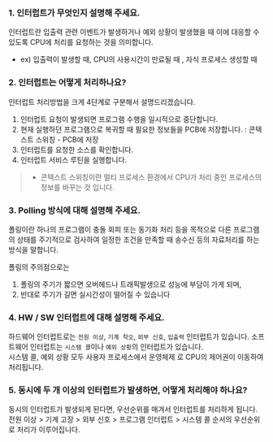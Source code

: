 ### 1. 인터럽트가 무엇인지 설명해 주세요.

인터럽트란 입출력 관련 이벤트가 발생하거나 예외 상황이 발생했을 때 이에 대응할 수 있도록 CPU에 처리를 요청하는 것을 의미합니다.

- ex) 입출력이 발생할 때, CPU의 사용시간이 만료될 때 , 자식 프로세스 생성할 때

### 2. 인터럽트는 어떻게 처리하나요?

인터럽트 처리방법을 크게 4단계로 구분해서 설명드리겠습니다.

1. 인터럽트 요청이 발생되면 프로그램 수행을 일시적으로 중단합니다.
2. 현재 실행하던 프로그램으로 복귀할 때 필요한 정보들을 PCB에 저장합니다. : 콘텍스트 스위칭 - PCB에 저장
3. 인터럽트를 요청한 소스를 확인합니다.
4. 인터럽트 서비스 루틴을 실행합니다.

> - 콘텍스트 스위칭이란 멀티 프로세스 환경에서 CPU가 처리 중인 프로세스의 정보를 바꾸는 것 입니다.

### 3. Polling 방식에 대해 설명해 주세요.

폴링이란 하나의 프로그램이 충돌 회피 또는 동기화 처리 등을 목적으로 다른 프로그램의 상태를 주기적으로 검사하여
일정한 조건을 만족할 때 송수신 등의 자료처리를 하는 방식을 말합니다.

폴링의 주의점으로는
1. 폴링의 주기가 짧으면 오버헤드나 트래픽발생으로 성능에 부담이 가게 되며, 
2. 반대로 주기가 길면 실시간성이 떨어질 수 있습니다


### 4. HW / SW 인터럽트에 대해 설명해 주세요.

하드웨어 인터럽트로는 `전원 이상`, `기계 착오`, `외부 신호`, `입출력` 인터럽트가 있습니다. 
소프트웨어 인터럽트는 `시스템 콜`이나 `예외 상황`의 인터럽트가 있습니다.  
시스템 콜, 예외 상황 모두 사용자 프로세스에서 운영체제 로 CPU의 제어권이 이동하여 처리됩니다.

### 5. 동시에 두 개 이상의 인터럽트가 발생하면, 어떻게 처리해야 하나요?

동시의 인터럽트가 발생되게 된다면, 우선순위를 매겨서 인터럽트를 처리하게 됩니다.  
전원 이상 > 기계 고장 > 외부 신호 > 프로그램 인터럽트 > 시스템 콜 순서의 우선순위로 처리가 이루어집니다.
